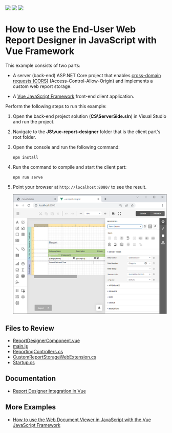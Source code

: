 <!-- default badges list -->
![](https://img.shields.io/endpoint?url=https://codecentral.devexpress.com/api/v1/VersionRange/229233506/22.2.3%2B)
[![](https://img.shields.io/badge/Open_in_DevExpress_Support_Center-FF7200?style=flat-square&logo=DevExpress&logoColor=white)](https://supportcenter.devexpress.com/ticket/details/T848270)
[![](https://img.shields.io/badge/📖_How_to_use_DevExpress_Examples-e9f6fc?style=flat-square)](https://docs.devexpress.com/GeneralInformation/403183)
<!-- default badges end -->
# How to use the End-User Web Report Designer in JavaScript with Vue Framework

This example consists of two parts:

- A server (back-end) ASP.NET Core project that enables [cross-domain requests (CORS)](https://developer.mozilla.org/en-US/docs/Web/HTTP/CORS) (Access-Control-Allow-Origin) and implements a custom web report storage.

- A <a href="https://vuejs.org/">Vue JavaScript Framework</a> front-end client application.

Perform the following steps to run this example:

1. Open the back-end project solution (**CS\ServerSide.sln**) in Visual Studio and run the project.
2. Navigate to the **JS\vue-report-designer** folder that is the client part's root folder.
3. Open the console and run the following command:

    ```npm install```

4. Run the command to compile and start the client part:

    ```npm run serve```

5. Point your browser at `http://localhost:8080/` to see the result.

    ![End-User Web Report Designer in JavaScript with Vue](images/screenshot.png)


## Files to Review 

- [ReportDesignerComponent.vue](JS\vue-report-designer\src\components\ReportDesignerComponent.vue)
- [main.js](JS\vue-report-designer\src\main.js)
- [ReportingControllers.cs](CS\ServerSideApp\Controllers\ReportingControllers.cs)
- [CustomReportStorageWebExtension.cs](CS\ServerSideApp\Services\CustomReportStorageWebExtension.cs)
- [Startup.cs](CS\ServerSideApp\Startup.cs)

## Documentation

- [Report Designer Integration in Vue](https://docs.devexpress.com/XtraReports/401542)
## More Examples

- [How to use the Web Document Viewer in JavaScript with the Vue JavaScript Framework](https://github.com/DevExpress-Examples/reporting-web-document-viewer-in-javascript-with-vue)

